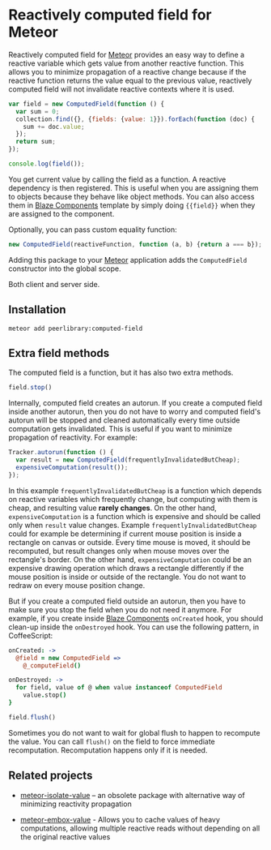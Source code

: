 Reactively computed field for Meteor
====================================

Reactively computed field for [Meteor](https://meteor.com/) provides an easy way to define a reactive variable
which gets value from another reactive function. This allows you to minimize propagation of a reactive change
because if the reactive function returns the value equal to the previous value, reactively computed field
will not invalidate reactive contexts where it is used.

```javascript
var field = new ComputedField(function () {
  var sum = 0;
  collection.find({}, {fields: {value: 1}}).forEach(function (doc) {
    sum += doc.value;
  });
  return sum;
});

console.log(field());
```

You get current value by calling the field as a function. A reactive dependency is then registered.
This is useful when you are assigning them to objects because they behave like object methods. You can also access
them in [Blaze Components](https://github.com/peerlibrary/meteor-blaze-components) template by simply doing
`{{field}}` when they are assigned to the component.

Optionally, you can pass custom equality function:

```javascript
new ComputedField(reactiveFunction, function (a, b) {return a === b});
```

Adding this package to your [Meteor](http://www.meteor.com/) application adds the `ComputedField` constructor into
the global scope.

Both client and server side.

Installation
------------

```
meteor add peerlibrary:computed-field
```

Extra field methods
-------------------

The computed field is a function, but it has also two extra methods.

```javascript
field.stop()
```

Internally, computed field creates an autorun. If you create a computed field inside another autorun, then you do not
have to worry and computed field's autorun will be stopped and cleaned automatically every time outside computation
gets invalidated. This is useful if you want to minimize propagation of reactivity. For example:

```javascript
Tracker.autorun(function () {
  var result = new ComputedField(frequentlyInvalidatedButCheap);
  expensiveComputation(result());
});
```

In this example `frequentlyInvalidatedButCheap` is a function which depends on reactive variables which frequently
change, but computing with them is cheap, and resulting value **rarely changes**. On the other hand,
`expensiveComputation` is a function which is expensive and should be called only when `result` value changes.
Example `frequentlyInvalidatedButCheap` could for example be determining if current mouse position is inside a
rectangle on canvas or outside. Every time mouse is moved, it should be recomputed, but result changes only when
mouse moves over the rectangle's border. On the other hand, `expensiveComputation` could be an expensive drawing
operation which draws a rectangle differently if the mouse position is inside or outside of the rectangle. You do
not want to redraw on every mouse position change.

But if you create a computed field outside an autorun, then you have to make sure you stop the field when you
do not need it anymore. For example, if you create inside
[Blaze Components](https://github.com/peerlibrary/meteor-blaze-components) `onCreated` hook, you should clean-up
inside the `onDestroyed` hook. You can use the following pattern, in CoffeeScript:

```coffee
onCreated: ->
  @field = new ComputedField =>
    @_computeField()

onDestroyed: ->
  for field, value of @ when value instanceof ComputedField
    value.stop()
}
```

```javascript
field.flush()
```

Sometimes you do not want to wait for global flush to happen to recompute the value. You can call `flush()` on the
field to force immediate recomputation. Recomputation happens only if it is needed.

Related projects
----------------

* [meteor-isolate-value](https://github.com/awwx/meteor-isolate-value) – an obsolete package with alternative way of
minimizing reactivity propagation

* [meteor-embox-value](https://github.com/3stack-software/meteor-embox-value) - Allows you to cache values of heavy computations, allowing multiple reactive reads without depending on all the original reactive values

